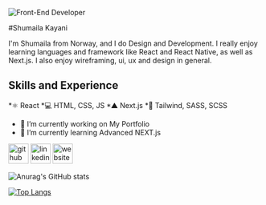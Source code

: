 ![Front-End Developer](https://media-exp2.licdn.com/dms/image/C4E16AQFJlJ-ktdOLVA/profile-displaybackgroundimage-shrink_350_1400/0/1623403757295?e=1660780800&v=beta&t=-hVabECmwaU70TzZlc5GeA4fmprYLLWPkz7BKB7qf-g)

#Shumaila Kayani

I'm Shumaila from Norway, and I do Design and Development. I really enjoy learning languages and framework like React and React Native, as well as Next.js.
I also enjoy wireframing, ui, ux and design in general.

## Skills and Experience

*⚛ React
*💻 HTML, CSS, JS
*▲ Next.js
*🔹 Tailwind, SASS, SCSS



- 🔭 I’m currently working on My Portfolio 
- 🌱 I’m currently learning Advanced NEXT.js 


[<img src='https://cdn.jsdelivr.net/npm/simple-icons@3.0.1/icons/github.svg' alt='github' height='40'>](https://github.com/https://github.com/Shumailakayani06)  [<img src='https://cdn.jsdelivr.net/npm/simple-icons@3.0.1/icons/linkedin.svg' alt='linkedin' height='40'>](https://www.linkedin.com/in/https://www.linkedin.com/in/shumaila-kayani-556aa717a//)  [<img src='https://cdn.jsdelivr.net/npm/simple-icons@3.0.1/icons/icloud.svg' alt='website' height='40'>](https://portfolio-sk-navy.vercel.app/)  

 
 
 
 ![Anurag's GitHub stats](https://github-readme-stats.vercel.app/api?username=shumailakayani06&show_icons=true&theme=tokyonight)
 
 [![Top Langs](https://github-readme-stats.vercel.app/api/top-langs/?username=shumailakayani06&layout=compact)](https://github.com/shumaila/github-readme-stats)

